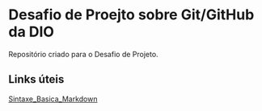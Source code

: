 # Desafio de Proejto sobre Git/GitHub da DIO
Repositório criado para o Desafio de Projeto.

## Links úteis
[Sintaxe_Basica_Markdown](https://www.markdownguide.org/basic-syntax/)
